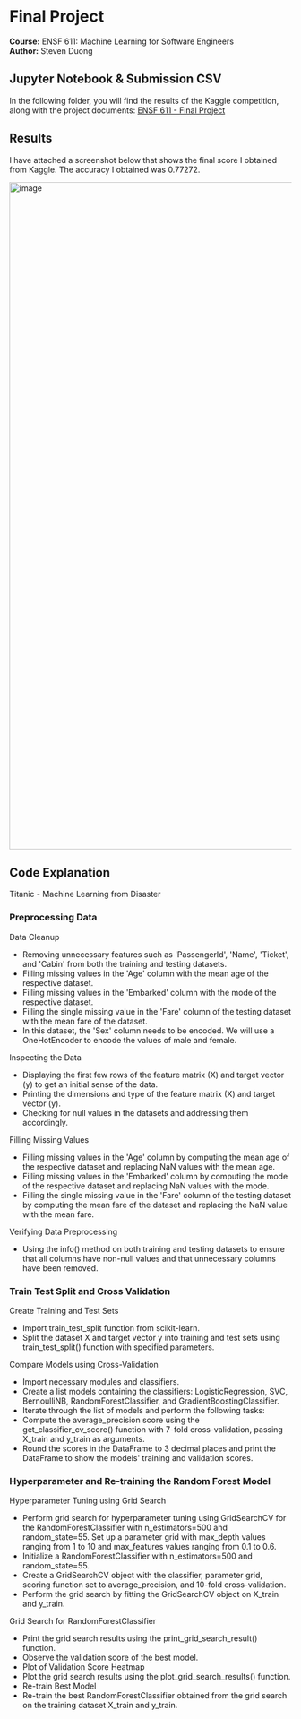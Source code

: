 # Final Project

**Course:** ENSF 611: Machine Learning for Software Engineers  
**Author:** Steven Duong

## Jupyter Notebook & Submission CSV
In the following folder, you will find the results of the Kaggle competition, along with the project documents: [ENSF 611 - Final Project](https://github.com/StevenD24/ENSF-611-Final-Project/tree/main/ENSF%20611%20-%20Final%20Project)

## Results

I have attached a screenshot below that shows the final score I obtained from Kaggle. The accuracy I obtained was 0.77272.

<img width="1191" alt="image" src="https://user-images.githubusercontent.com/105379503/227672116-16b1968f-08ee-4a96-a436-c380d6cf6cf1.png">

## Code Explanation

Titanic - Machine Learning from Disaster

### Preprocessing Data

Data Cleanup
- Removing unnecessary features such as 'PassengerId', 'Name', 'Ticket', and 'Cabin' from both the training and testing datasets.
- Filling missing values in the 'Age' column with the mean age of the respective dataset.
- Filling missing values in the 'Embarked' column with the mode of the respective dataset.
- Filling the single missing value in the 'Fare' column of the testing dataset with the mean fare of the dataset.
- In this dataset, the 'Sex' column needs to be encoded. We will use a OneHotEncoder to encode the values of male and female.
  
Inspecting the Data
- Displaying the first few rows of the feature matrix (X) and target vector (y) to get an initial sense of the data.
- Printing the dimensions and type of the feature matrix (X) and target vector (y).
- Checking for null values in the datasets and addressing them accordingly.
  
Filling Missing Values
- Filling missing values in the 'Age' column by computing the mean age of the respective dataset and replacing NaN values with the mean age.
- Filling missing values in the 'Embarked' column by computing the mode of the respective dataset and replacing NaN values with the mode.
- Filling the single missing value in the 'Fare' column of the testing dataset by computing the mean fare of the dataset and replacing the NaN value with the mean fare.

Verifying Data Preprocessing
- Using the info() method on both training and testing datasets to ensure that all columns have non-null values and that unnecessary columns have been removed.

### Train Test Split and Cross Validation

Create Training and Test Sets
- Import train_test_split function from scikit-learn.
- Split the dataset X and target vector y into training and test sets using train_test_split() function with specified parameters.
  
Compare Models using Cross-Validation
- Import necessary modules and classifiers.
- Create a list models containing the classifiers: LogisticRegression, SVC, BernoulliNB, RandomForestClassifier, and GradientBoostingClassifier.
- Iterate through the list of models and perform the following tasks:
- Compute the average_precision score using the get_classifier_cv_score() function with 7-fold cross-validation, passing X_train and y_train as arguments.
- Round the scores in the DataFrame to 3 decimal places and print the DataFrame to show the models' training and validation scores.

### Hyperparameter and Re-training the Random Forest Model

Hyperparameter Tuning using Grid Search

- Perform grid search for hyperparameter tuning using GridSearchCV for the RandomForestClassifier with n_estimators=500 and random_state=55.
Set up a parameter grid with max_depth values ranging from 1 to 10 and max_features values ranging from 0.1 to 0.6.
- Initialize a RandomForestClassifier with n_estimators=500 and random_state=55.
- Create a GridSearchCV object with the classifier, parameter grid, scoring function set to average_precision, and 10-fold cross-validation.
- Perform the grid search by fitting the GridSearchCV object on X_train and y_train.
  
Grid Search for RandomForestClassifier
- Print the grid search results using the print_grid_search_result() function.
- Observe the validation score of the best model.
- Plot of Validation Score Heatmap
- Plot the grid search results using the plot_grid_search_results() function.
- Re-train Best Model
- Re-train the best RandomForestClassifier obtained from the grid search on the training dataset X_train and y_train.


